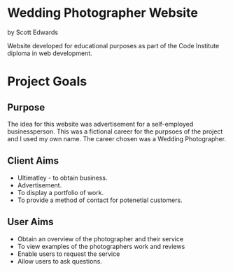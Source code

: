 # Wedding Photographer Website
by Scott Edwards


Website developed for educational purposes as part of the Code Institute diploma in web development.

# Project Goals

## Purpose

The idea for this website was advertisement for a self-employed businessperson. This was a fictional career for the purpsoes of the project and I used my own name. The career chosen was a Wedding Photographer.

## Client Aims

- Ultimatley - to obtain business.
- Advertisement.
- To display a portfolio of work.
- To provide a method of contact for potenetial customers.

## User Aims

- Obtain an overview of the photographer and their service
- To view examples of the photographers work and reviews
- Enable users to request the service
- Allow users to ask questions.
